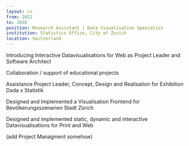 ```yaml
---
layout: cv
from: 2012
to: 2016
position: Research Assistant | Data Visualisation Spezialist
institution: Statistics Office, City of Zurich
location: Switzerland
---
```


Introducing Interactive Datavisualisations for Web as Project Leader and Software Architect

Collaboration / support of educational projects

Assistance Project Leader, Concept, Design and Realisation for Exhibition Dada x Statistik

Designed and Implemented a Visualisation Frontend for Bevölkerungsszenarien Stadt Zürich

Designed and implemented static, dynamic and interactive Datavisualisations for Print and Web

(add Project Managment somehow)


